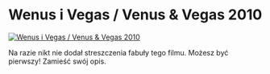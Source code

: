 Wenus i Vegas / Venus & Vegas 2010 
=============
[![Wenus i Vegas / Venus & Vegas 2010 ](http://vidos.pl/images/player.gif)](http://vidos.pl/wenus-i-vegas-venus-vegas-2010)

 Na razie nikt nie dodał streszczenia fabuły tego filmu. Możesz być pierwszy! Zamieść swój opis.
